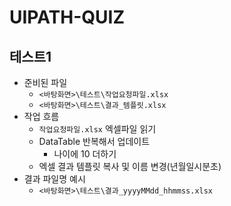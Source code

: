 # UIPATH-QUIZ
## 테스트1
- 준비된 파일
    - `<바탕화면>\테스트\작업요청파일.xlsx`
    - `<바탕화면>\테스트\결과_템플릿.xlsx`
- 작업 흐름
    - `작업요청파일.xlsx` 엑셀파일 읽기
    - DataTable 반복해서 업데이트
        - 나이에 10 더하기
    - 엑셀 결과 템플릿 복사 및 이름 변경(년월일시분초)
- 결과 파일명 예시
    - `<바탕화면>\테스트\결과_yyyyMMdd_hhmmss.xlsx`